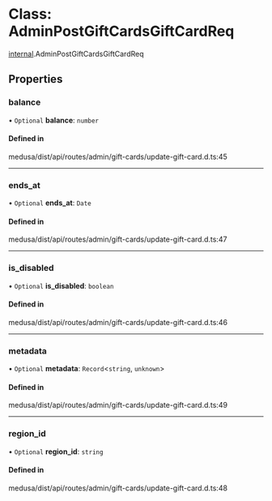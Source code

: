 # Class: AdminPostGiftCardsGiftCardReq

[internal](../modules/internal-8.md).AdminPostGiftCardsGiftCardReq

## Properties

### balance

• `Optional` **balance**: `number`

#### Defined in

medusa/dist/api/routes/admin/gift-cards/update-gift-card.d.ts:45

___

### ends\_at

• `Optional` **ends\_at**: `Date`

#### Defined in

medusa/dist/api/routes/admin/gift-cards/update-gift-card.d.ts:47

___

### is\_disabled

• `Optional` **is\_disabled**: `boolean`

#### Defined in

medusa/dist/api/routes/admin/gift-cards/update-gift-card.d.ts:46

___

### metadata

• `Optional` **metadata**: `Record`<`string`, `unknown`\>

#### Defined in

medusa/dist/api/routes/admin/gift-cards/update-gift-card.d.ts:49

___

### region\_id

• `Optional` **region\_id**: `string`

#### Defined in

medusa/dist/api/routes/admin/gift-cards/update-gift-card.d.ts:48
